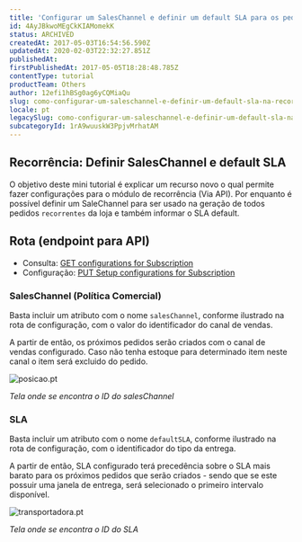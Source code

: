 ```yaml
---
title: 'Configurar um SalesChannel e definir um default SLA para os pedidos recorrentes '
id: 4AyJBkwoMEgCkKIAMomekK
status: ARCHIVED
createdAt: 2017-05-03T16:54:56.590Z
updatedAt: 2020-02-03T22:32:27.851Z
publishedAt: 
firstPublishedAt: 2017-05-05T18:28:48.785Z
contentType: tutorial
productTeam: Others
author: 12efi1hBSg0ag6yCQMiaQu
slug: como-configurar-um-saleschannel-e-definir-um-default-sla-na-recorrencia
locale: pt
legacySlug: como-configurar-um-saleschannel-e-definir-um-default-sla-na-recorrencia
subcategoryId: 1rA9wuuskW3PpjvMrhatAM
---
```


## Recorrência: Definir SalesChannel e default SLA

O objetivo deste mini tutorial é explicar um recurso novo o qual permite fazer configurações para o módulo de recorrência (Via API). Por enquanto é possível definir um SaleChannel para ser usado na geração de todos pedidos `recorrentes` da loja e também informar o SLA default.

## Rota (endpoint para API)
- Consulta: [GET configurations for Subscription](https://documenter.getpostman.com/view/27908/Hs3z#e3cfd743-1cf0-41ce-b9ce-3e35b32a137a)
- Configuração: [PUT Setup configurations for Subscription](https://documenter.getpostman.com/view/27908/Hs3z#b82e6ce4-ecf9-41f1-ab6e-a09310e983a9)

### SalesChannel (Política Comercial) 

Basta incluir um atributo com o nome `salesChannel`, conforme ilustrado na rota de configuração, com o valor do identificador do canal de vendas.  

A partir de então, os próximos pedidos serão criados com o canal de vendas configurado. Caso não tenha estoque para determinado item neste canal o item será excluido do pedido.   

![posicao.pt](//images.ctfassets.net/alneenqid6w5/7aFEnASwXi9emVUzKJr4pm/8c5f2727be50812817612850e19769cb/posicao.pt.png)

*Tela onde se encontra o ID do salesChannel*

### SLA

Basta incluir um atributo com o nome `defaultSLA`, conforme ilustrado na rota de configuração, com o identificador do tipo da entrega.  

A partir de então, SLA configurado terá precedência sobre o SLA mais barato para os próximos pedidos que serão criados - sendo que se este possuir uma janela de entrega, será selecionado o primeiro intervalo disponível.

![transportadora.pt](//images.ctfassets.net/alneenqid6w5/1NuCXhjhtIOiYBhtLev1ed/da96b6ce00fdc241f96d81e3184c194f/transportadora.pt.png)

*Tela onde se encontra o ID do SLA*
